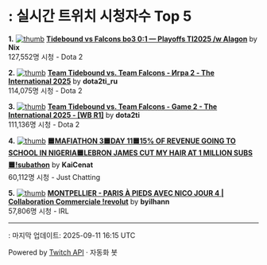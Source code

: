 # : 실시간 트위치 시청자수 Top 5

**1.** [![thumb](https://static-cdn.jtvnw.net/previews-ttv/live_user_nix-320x180.jpg)](https://twitch.tv/Nix)
**[Tidebound vs Falcons bo3 0:1 — Playoffs TI2025 /w Alagon](https://twitch.tv/Nix)** by **Nix**<br>127,552명 시청  - Dota 2

**2.** [![thumb](https://static-cdn.jtvnw.net/previews-ttv/live_user_dota2ti_ru-320x180.jpg)](https://twitch.tv/dota2ti_ru)
**[Team Tidebound vs. Team Falcons - Игра 2 - The International 2025](https://twitch.tv/dota2ti_ru)** by **dota2ti_ru**<br>114,075명 시청  - Dota 2

**3.** [![thumb](https://static-cdn.jtvnw.net/previews-ttv/live_user_dota2ti-320x180.jpg)](https://twitch.tv/dota2ti)
**[Team Tidebound vs. Team Falcons - Game 2 - The International 2025 - [WB R1]](https://twitch.tv/dota2ti)** by **dota2ti**<br>111,136명 시청  - Dota 2

**4.** [![thumb](https://static-cdn.jtvnw.net/previews-ttv/live_user_kaicenat-320x180.jpg)](https://twitch.tv/KaiCenat)
**[🟦MAFIATHON 3🟦DAY 11🟦15% OF REVENUE GOING TO SCHOOL IN NIGERIA🟦LEBRON JAMES CUT MY HAIR AT 1 MILLION SUBS🟦!subathon](https://twitch.tv/KaiCenat)** by **KaiCenat**<br>60,112명 시청  - Just Chatting

**5.** [![thumb](https://static-cdn.jtvnw.net/previews-ttv/live_user_byilhann-320x180.jpg)](https://twitch.tv/byilhann)
**[MONTPELLIER - PARIS À PIEDS AVEC NICO JOUR 4 | Collaboration Commerciale !revolut](https://twitch.tv/byilhann)** by **byilhann**<br>57,806명 시청  - IRL


---
: 마지막 업데이트: 2025-09-11 16:15 UTC

Powered by [Twitch API](https://dev.twitch.tv/docs/api/reference) · 자동화 봇